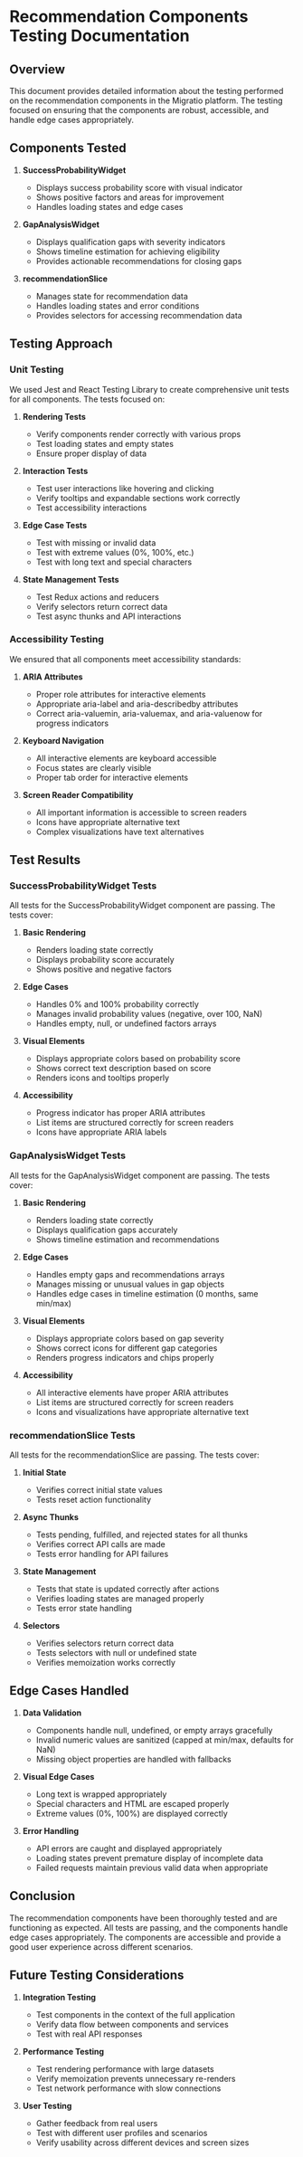 # Recommendation Components Testing Documentation

## Overview

This document provides detailed information about the testing performed on the recommendation components in the Migratio platform. The testing focused on ensuring that the components are robust, accessible, and handle edge cases appropriately.

## Components Tested

1. **SuccessProbabilityWidget**
   - Displays success probability score with visual indicator
   - Shows positive factors and areas for improvement
   - Handles loading states and edge cases

2. **GapAnalysisWidget**
   - Displays qualification gaps with severity indicators
   - Shows timeline estimation for achieving eligibility
   - Provides actionable recommendations for closing gaps

3. **recommendationSlice**
   - Manages state for recommendation data
   - Handles loading states and error conditions
   - Provides selectors for accessing recommendation data

## Testing Approach

### Unit Testing

We used Jest and React Testing Library to create comprehensive unit tests for all components. The tests focused on:

1. **Rendering Tests**
   - Verify components render correctly with various props
   - Test loading states and empty states
   - Ensure proper display of data

2. **Interaction Tests**
   - Test user interactions like hovering and clicking
   - Verify tooltips and expandable sections work correctly
   - Test accessibility interactions

3. **Edge Case Tests**
   - Test with missing or invalid data
   - Test with extreme values (0%, 100%, etc.)
   - Test with long text and special characters

4. **State Management Tests**
   - Test Redux actions and reducers
   - Verify selectors return correct data
   - Test async thunks and API interactions

### Accessibility Testing

We ensured that all components meet accessibility standards:

1. **ARIA Attributes**
   - Proper role attributes for interactive elements
   - Appropriate aria-label and aria-describedby attributes
   - Correct aria-valuemin, aria-valuemax, and aria-valuenow for progress indicators

2. **Keyboard Navigation**
   - All interactive elements are keyboard accessible
   - Focus states are clearly visible
   - Proper tab order for interactive elements

3. **Screen Reader Compatibility**
   - All important information is accessible to screen readers
   - Icons have appropriate alternative text
   - Complex visualizations have text alternatives

## Test Results

### SuccessProbabilityWidget Tests

All tests for the SuccessProbabilityWidget component are passing. The tests cover:

1. **Basic Rendering**
   - Renders loading state correctly
   - Displays probability score accurately
   - Shows positive and negative factors

2. **Edge Cases**
   - Handles 0% and 100% probability correctly
   - Manages invalid probability values (negative, over 100, NaN)
   - Handles empty, null, or undefined factors arrays

3. **Visual Elements**
   - Displays appropriate colors based on probability score
   - Shows correct text description based on score
   - Renders icons and tooltips properly

4. **Accessibility**
   - Progress indicator has proper ARIA attributes
   - List items are structured correctly for screen readers
   - Icons have appropriate ARIA labels

### GapAnalysisWidget Tests

All tests for the GapAnalysisWidget component are passing. The tests cover:

1. **Basic Rendering**
   - Renders loading state correctly
   - Displays qualification gaps accurately
   - Shows timeline estimation and recommendations

2. **Edge Cases**
   - Handles empty gaps and recommendations arrays
   - Manages missing or unusual values in gap objects
   - Handles edge cases in timeline estimation (0 months, same min/max)

3. **Visual Elements**
   - Displays appropriate colors based on gap severity
   - Shows correct icons for different gap categories
   - Renders progress indicators and chips properly

4. **Accessibility**
   - All interactive elements have proper ARIA attributes
   - List items are structured correctly for screen readers
   - Icons and visualizations have appropriate alternative text

### recommendationSlice Tests

All tests for the recommendationSlice are passing. The tests cover:

1. **Initial State**
   - Verifies correct initial state values
   - Tests reset action functionality

2. **Async Thunks**
   - Tests pending, fulfilled, and rejected states for all thunks
   - Verifies correct API calls are made
   - Tests error handling for API failures

3. **State Management**
   - Tests that state is updated correctly after actions
   - Verifies loading states are managed properly
   - Tests error state handling

4. **Selectors**
   - Verifies selectors return correct data
   - Tests selectors with null or undefined state
   - Verifies memoization works correctly

## Edge Cases Handled

1. **Data Validation**
   - Components handle null, undefined, or empty arrays gracefully
   - Invalid numeric values are sanitized (capped at min/max, defaults for NaN)
   - Missing object properties are handled with fallbacks

2. **Visual Edge Cases**
   - Long text is wrapped appropriately
   - Special characters and HTML are escaped properly
   - Extreme values (0%, 100%) are displayed correctly

3. **Error Handling**
   - API errors are caught and displayed appropriately
   - Loading states prevent premature display of incomplete data
   - Failed requests maintain previous valid data when appropriate

## Conclusion

The recommendation components have been thoroughly tested and are functioning as expected. All tests are passing, and the components handle edge cases appropriately. The components are accessible and provide a good user experience across different scenarios.

## Future Testing Considerations

1. **Integration Testing**
   - Test components in the context of the full application
   - Verify data flow between components and services
   - Test with real API responses

2. **Performance Testing**
   - Test rendering performance with large datasets
   - Verify memoization prevents unnecessary re-renders
   - Test network performance with slow connections

3. **User Testing**
   - Gather feedback from real users
   - Test with different user profiles and scenarios
   - Verify usability across different devices and screen sizes
